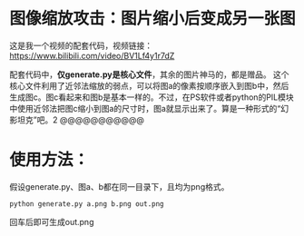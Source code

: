 # 图像缩放攻击：图片缩小后变成另一张图
这是我一个视频的配套代码，视频链接：
https://www.bilibili.com/video/BV1Lf4y1r7dZ

配套代码中，**仅generate.py是核心文件**，其余的图片神马的，都是赠品。
这个核心文件利用了近邻法缩放的弱点，可以将图a的像素按顺序嵌入到图b中，然后生成图c。图c看起来和图b是基本一样的。不过，在PS软件或者python的PIL模块中使用近邻法把图c缩小到图a的尺寸时，图a就显示出来了。算是一种形式的“幻影坦克”吧。2
@@@@@@@@@@@
# 使用方法：
假设generate.py、图a、b都在同一目录下，且均为png格式。

```python generate.py a.png b.png out.png```

回车后即可生成out.png
